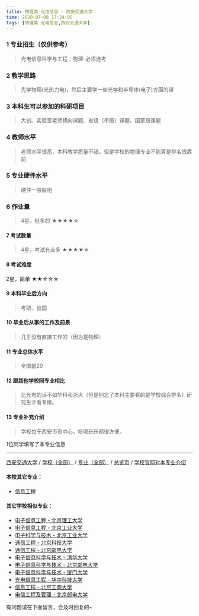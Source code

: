 ```yaml
---
title: 物理类 光电信息 - 西安交通大学
time: 2020-07-08 17:24:05
tags: [物理类 光电信息,西安交通大学]
---
```

### 1 专业招生（仅供参考）  
> 光电信息科学与工程：物理-必须选考


### 2 教学思路
> 先学物理(光热力电)，然后主要学一些光学和半导体(电子)方面的课


### 3 本科生可以参加的科研项目
>  大创、实验室老师横向课题、省级（市级）课题、国家级课题


### 4 教师水平
> 老师水平很高，本科教学质量不错。但是学校的物理专业不能算是排名很靠前


### 5 专业硬件水平
> 硬件一般般吧


### 6 作业量
>4星，挺多的
★★★★☆


#### 7 考试数量
>4星，考试有点多
★★★★☆



#### 8 考试难度
> 
2星，简单
★★☆☆☆


#### 9 本科毕业后方向
> 考研、出国


#### 10 毕业后从事的工作及前景
> 几乎没有直接工作的（因为是物理）


#### 11 专业总体水平
> 全国前20


#### 12 跟其他学校同专业相比
> 比光电的话不如华科和浙大（但是别忘了本科主要看的是学校综合排名）研究生才看专排。


#### 13 专业补充介绍
> 学校位于西安市市中心，吃喝玩乐都很方便。

1位同学填写了本专业信息
***
[西安交通大学](https://univgo.github.io/2020/07/08/西安交通大学) / [学校（全部）](https://univgo.github.io/2020/07/08/3efa6bcca419) / [专业（全部）](https://univgo.github.io/2020/07/08/2d4c6d3552c2) / [总览页](https://univgo.github.io/2020/07/08/445daeb4fa00) / [学校官网对本专业介绍](http://www.xjtu.edu.cn/xynr.jsp?urltype=tree.TreeTempUrl&wbtreeid=1634&wbxjtucollegeid=165)
#### 本校其它专业：
- [信息工程](https://univgo.github.io/2020/07/08/1baace60c4b6)

#### 其它学校相似专业：
- [电子信息工程 - 北京理工大学](https://univgo.github.io/2020/07/08/bf13725952ce)
- [电子信息工程 - 北京工业大学](https://univgo.github.io/2020/07/08/935f8b4dc83f)
- [电子科学与技术 - 北京工业大学](https://univgo.github.io/2020/07/08/349a571c8cbb)
- [通信工程 - 北京科技大学](https://univgo.github.io/2020/07/08/7f898b0aceb9)
- [通信工程 - 北京邮电大学](https://univgo.github.io/2020/07/08/91bd2ad04308)
- [电子信息科学与技术 - 清华大学](https://univgo.github.io/2020/07/08/338fc70c84db)
- [电子信息科学与技术 - 北京邮电大学](https://univgo.github.io/2020/07/08/60133dfd6cff)
- [电子信息科学与技术 - 厦门大学](https://univgo.github.io/2020/07/08/5768803ef6c9)
- [光电信息工程 - 华中科技大学](https://univgo.github.io/2020/07/08/11d2b0562ca8)
- [信息工程 - 北京工商大学](https://univgo.github.io/2020/07/08/ab8228ed7e2d)
- [电信工程及管理 - 北京邮电大学](https://univgo.github.io/2020/07/08/8840fed0c9dc)

有问题请在下面留言，会及时回复的~